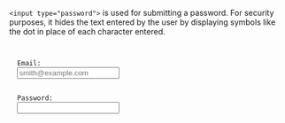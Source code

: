`<input type="password">` is used for submitting a password. For security purposes, it hides the text entered by the user by displaying symbols like the dot in place of each character entered.

<codeblock language="html" type="lesson">
<code>
<form>
  <label>Email:</label>
  <input type="text" placeholder="smith@example.com">
  <br>
  <label>Password:</label>
  <input type="password" >
</form>
</code>
</codeblock>